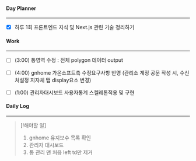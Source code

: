 
#### Day Planner
---
- [x] 하루 1회 프론트엔드 지식 및 Next.js 관련 기술 정리하기


#### Work
---
- [ ] (3:00) 통영역 수정 : 전체 polygon 데이터 output
- [ ] (4:00) gnhome 가온소프트측 수정요구사항 반영 (관리소 계정 공문 작성 시, 수신처설정 지자체 탭 display요소 변경)
- [ ] (1:00) 관리자대시보드 사용자통계 스켈레톤적용 및 구현


#### Daily Log
---
> [!해야할 일]
> 1. gnhome 유지보수 목록 확인
> 2. 관리자 대시보드
> 3. 통 관리 맨 처음 left td만 제거

